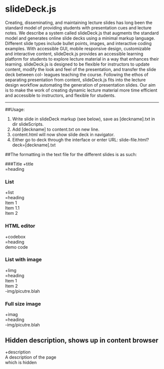# slideDeck.js
Creating, disseminating, and maintaining lecture slides has long been the standard model of providing students with presentation cues and lecture notes. We describe a system called slideDeck.js that augments the standard model and generates online slide decks using a minimal markup language. Different slide types include bullet points, images, and interactive coding examples. With accessible GUI, mobile responsive design, customizable and interactive content, slideDeck.js provides an accessible learning platform for students to explore lecture material in a way that enhances their learning. slideDeck.js is designed to be flexible for instructors to update content, modify the look and feel of the presentation, and transfer the slide deck between col- leagues teaching the course. Following the ethos of separating presentation from content, slideDeck.js fits into the lecture design workflow automating the generation of presentation slides. Our aim is to make the work of creating dynamic lecture material more time efficient and accessible to instructors, and flexible for students.

---

##Usage:
1. Write slide in slideDeck markup (see below), save as [deckname].txt in dir slideScripts.
2. Add [deckname] to content.txt on new line.
3. content.html will now show slide deck in navigator.
4. Either go to deck through the interface or enter URL: slide-file.html?deck=[deckname].txt



##The formatting in the text file for the different slides is as such:

###Title 
+title<br/>
=heading

### List 
+list<br/>
=heading<br/>
Item 1<br />
    Item 1.1<br />
Item 2

### HTML editor 
+codebox<br/>
=heading<br/>
demo code

### List with image 
+limg<br/>
=heading<br/>
Item 1<br/>
Item 2<br/>
-img/picutre.blah

### Full size image
+imag<br/>
=heading<br/>
-img/picutre.blah

## Hidden description, shows up in content browser
+description<br/>
A description of the page<br/>
which is hidden 